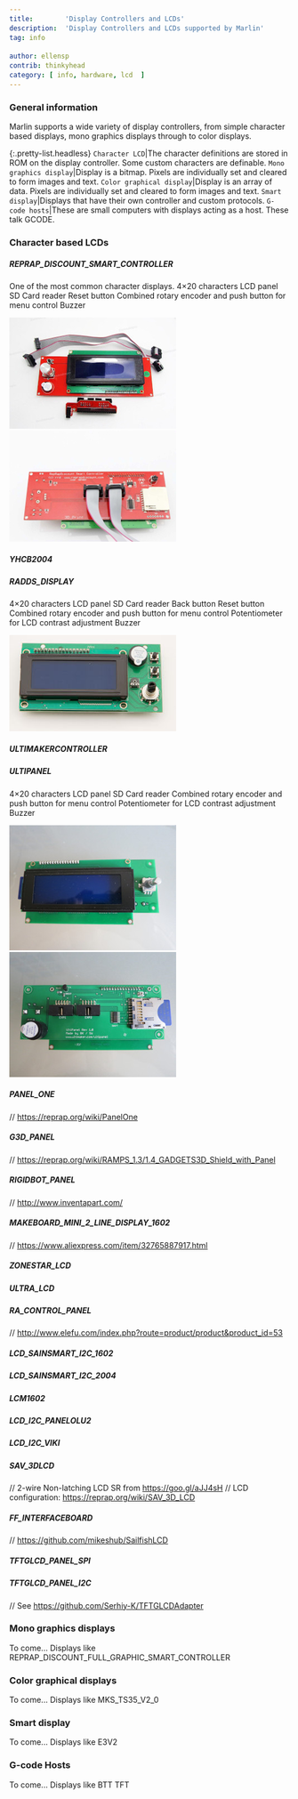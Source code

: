 ```yaml
---
title:        'Display Controllers and LCDs'
description:  'Display Controllers and LCDs supported by Marlin'
tag: info

author: ellensp
contrib: thinkyhead
category: [ info, hardware, lcd  ]
---
```


### General information

Marlin supports a wide variety of display controllers, from simple character based displays, mono graphics displays through to color displays.

{:.pretty-list.headless}
`Character LCD`|The character definitions are stored in ROM on the display controller. Some custom characters are definable.
`Mono graphics display`|Display is a bitmap. Pixels are individually set and cleared to form images and text.
`Color graphical display`|Display is an array of data. Pixels are individually set and cleared to form images and text.
`Smart display`|Displays that have their own controller and custom protocols.
`G-code hosts`|These are small computers with displays acting as a host. These talk GCODE.

### Character based LCDs


##### REPRAP_DISCOUNT_SMART_CONTROLLER
One of the most common character displays.
4×20 characters LCD panel
SD Card reader
Reset button
Combined rotary encoder and push button for menu control
Buzzer

<a href="/assets/images/hardware/Display_Controllers/RDSC_front.jpg" ><img src="/assets/images/hardware/Display_Controllers/RDSC_front_thumb.jpg"/></a>
<a href="/assets/images/hardware/Display_Controllers/RDSC_back.jpg" ><img src="/assets/images/hardware/Display_Controllers/RDSC_back_thumb.jpg"/></a>


##### YHCB2004
##### RADDS_DISPLAY
4×20 characters LCD panel
SD Card reader
Back button
Reset button
Combined rotary encoder and push button for menu control
Potentiometer for LCD contrast adjustment
Buzzer

<a href="/assets/images/hardware/Display_Controllers/RADDS_front.jpg" ><img src="/assets/images/hardware/Display_Controllers/RADDS_front_thumb.jpg"/></a>


##### ULTIMAKERCONTROLLER
##### ULTIPANEL
4×20 characters LCD panel
SD Card reader
Combined rotary encoder and push button for menu control
Potentiometer for LCD contrast adjustment
Buzzer

<a href="/assets/images/hardware/Display_Controllers/ULTIPANEL_front.jpg" ><img src="/assets/images/hardware/Display_Controllers/ULTIPANEL_front_thumb.jpg"/></a>
<a href="/assets/images/hardware/Display_Controllers/ULTIPANEL_back.jpg" ><img src="/assets/images/hardware/Display_Controllers/ULTIPANEL_back_thumb.jpg"/></a>

##### PANEL_ONE
// https://reprap.org/wiki/PanelOne
##### G3D_PANEL
// https://reprap.org/wiki/RAMPS_1.3/1.4_GADGETS3D_Shield_with_Panel
##### RIGIDBOT_PANEL
// http://www.inventapart.com/
##### MAKEBOARD_MINI_2_LINE_DISPLAY_1602
// https://www.aliexpress.com/item/32765887917.html
##### ZONESTAR_LCD
##### ULTRA_LCD
##### RA_CONTROL_PANEL
// http://www.elefu.com/index.php?route=product/product&product_id=53
##### LCD_SAINSMART_I2C_1602
##### LCD_SAINSMART_I2C_2004
##### LCM1602
##### LCD_I2C_PANELOLU2
##### LCD_I2C_VIKI
##### SAV_3DLCD
// 2-wire Non-latching LCD SR from https://goo.gl/aJJ4sH
// LCD configuration: https://reprap.org/wiki/SAV_3D_LCD
##### FF_INTERFACEBOARD
// https://github.com/mikeshub/SailfishLCD
##### TFTGLCD_PANEL_SPI
##### TFTGLCD_PANEL_I2C
// See https://github.com/Serhiy-K/TFTGLCDAdapter
### Mono graphics displays  
To come...
Displays like REPRAP_DISCOUNT_FULL_GRAPHIC_SMART_CONTROLLER
### Color graphical displays
To come...
Displays like MKS_TS35_V2_0
### Smart display
To come...
Displays like E3V2
### G-code Hosts
To come...
Displays like BTT TFT
